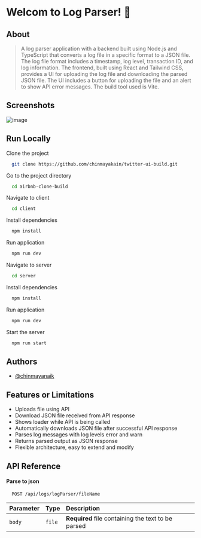 
# Welcom to Log Parser! 👋


## About

> A log parser application with a backend built using Node.js and TypeScript that converts a log file in a specific format to a JSON file. The log file format includes a timestamp, log level, transaction ID, and log information. The frontend, built using React and Tailwind CSS, provides a UI for uploading the log file and downloading the parsed JSON file. The UI includes a button for uploading the file and an alert to show API error messages. The build tool used is Vite.

## Screenshots

![image](https://user-images.githubusercontent.com/52573685/217621278-c4c6fb23-b2ec-401f-8fad-5c5969e60bd7.png)

## Run Locally

Clone the project

```bash
  git clone https://github.com/chinmayakain/twitter-ui-build.git
```

Go to the project directory

```bash
  cd airbnb-clone-build
```
Navigate to client

```bash
  cd client
```

Install dependencies

```bash
  npm install
```
Run application

```bash
  npm run dev
```

Navigate to server

```bash
  cd server
```
Install dependencies

```bash
  npm install
```
Run application

```bash
  npm run dev
```

Start the server

```bash
  npm run start
```


## Authors

- [@chinmayanaik](https://www.github.com/chinmayakain)


## Features or Limitations

- Uploads file using API
- Download JSON file received from API response
- Shows loader while API is being called
- Automatically downloads JSON file after successful API response
- Parses log messages with log levels error and warn
- Returns parsed output as JSON response
- Flexible architecture, easy to extend and modify


## API Reference

#### Parse to json

```http
  POST /api/logs/logParser/fileName
```

| Parameter | Type     | Description                       |
| :-------- | :------- | :-------------------------------- |
| `body`      | `file` | **Required** file containing the text to be parsed |


